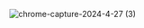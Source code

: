 ![chrome-capture-2024-4-27 (3)](https://github.com/danielpvpao/ShoppingListCategorizer/assets/96553464/07624511-7a17-4c19-b2c0-6ff17b30ea8f)
